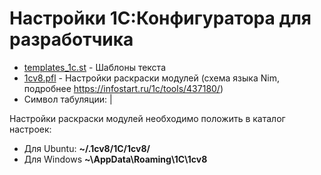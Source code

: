 # Настройки 1С:Конфигуратора для разработчика

* [templates_1c.st](templates_1c.st) - Шаблоны текста
* [1cv8.pfl](1cv8.pfl) - Настройки раскраски модулей (схема языка Nim, подробнее https://infostart.ru/1c/tools/437180/)
* Символ табуляции: |

Настройки раскраски модулей необходимо положить в каталог настроек:
* Для Ubuntu: **~/.1cv8/1C/1cv8/**
* Для Windows **~\AppData\Roaming\1C\1cv8**
